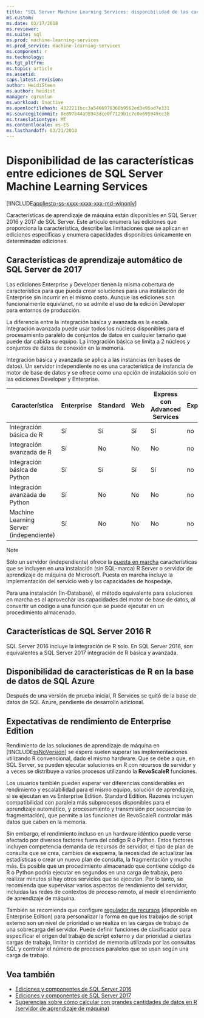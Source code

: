 ```yaml
---
title: "SQL Server Machine Learning Services: disponibilidad de las características entre ediciones | Documentos de Microsoft"
ms.custom: 
ms.date: 03/17/2018
ms.reviewer: 
ms.suite: sql
ms.prod: machine-learning-services
ms.prod_service: machine-learning-services
ms.component: r
ms.technology: 
ms.tgt_pltfrm: 
ms.topic: article
ms.assetid: 
caps.latest.revision: 
author: HeidiSteen
ms.author: heidist
manager: cgronlun
ms.workload: Inactive
ms.openlocfilehash: 4322211bcc3a5466976368b9562ed3e95ad7e331
ms.sourcegitcommit: 8e897b44a98943dce0f7129b1c7c0e695949cc3b
ms.translationtype: MT
ms.contentlocale: es-ES
ms.lasthandoff: 03/21/2018
---
```

# <a name="feature-availability-across-editions-of-sql-server-machine-learning-services"></a>Disponibilidad de las características entre ediciones de SQL Server Machine Learning Services
[!INCLUDE[appliesto-ss-xxxx-xxxx-xxx-md-winonly](../../includes/appliesto-ss-xxxx-xxxx-xxx-md-winonly.md)]
 
 Características de aprendizaje de máquina están disponibles en SQL Server 2016 y 2017 de SQL Server. Este artículo enumera las ediciones que proporciona la característica, describe las limitaciones que se aplican en ediciones específicas y enumera capacidades disponibles únicamente en determinadas ediciones.


## <a name="sql-server-2017-machine-learning-features"></a>Características de aprendizaje automático de SQL Server de 2017

Las ediciones Enterprise y Developer tienen la misma cobertura de característica para que pueda crear soluciones para una instalación de Enterprise sin incurrir en el mismo costo. Aunque las ediciones son funcionalmente equivlanet, no se admite el uso de la edición Developer para entornos de producción.

La diferencia entre la integración básica y avanzada es la escala. Integración avanzada puede usar todos los núcleos disponibles para el procesamiento paralelo de conjuntos de datos en cualquier tamaño que puede dar cabida su equipo. La integración básica se limita a 2 núcleos y conjuntos de datos de conexión en la memoria. 

Integración básica y avanzada se aplica a las instancias (en bases de datos). Un servidor independiente no es una característica de instancia de motor de base de datos y se ofrece como una opción de instalación solo en las ediciones Developer y Enterprise.

|Característica|Enterprise|Standard|Web|Express con Advanced Services|Express 
|-------------|----------------|--------------|---------|------------------------------------|------------------------|  
|Integración básica de R|Sí|Sí|Sí|Sí|no|   
|Integración avanzada de R|Sí|No|No|No|no| 
|Integración básica de Python|Sí|Sí|Sí|Sí|no|
|Integración avanzada de Python|Sí|No|No|No|no| 
|Machine Learning Server (independiente)|Sí|No|No|No|no|   

 > [!NOTE]
 > Sólo un servidor (independiente) ofrece la [puesta en marcha](https://docs.microsoft.com/machine-learning-server/what-is-operationalization) características que se incluyen en una instalación (sin SQL-marca) R Server o servidor de aprendizaje de máquina de Microsoft. Puesta en marcha incluye la implementación del servicio web y las capacidades de hospedaje.
>
> Para una instalación (In-Database), el método equivalente para soluciones en marcha es al aprovechar las capacidades del motor de base de datos, al convertir un código a una función que se puede ejecutar en un procedimiento almacenado.


## <a name="sql-server-2016-r-features"></a>Características de SQL Server 2016 R

SQL Server 2016 incluye la integración de R solo. En SQL Server 2016, son equivalentes a SQL Server 2017 integración de R básica y avanzada.

## <a name="r-feature-availability-in-azure-sql-database"></a>Disponibilidad de características de R en la base de datos de SQL Azure
  
Después de una versión de prueba inicial, R Services se quitó de la base de datos de SQL Azure, pendiente de desarrollo adicional. 

## <a name="performance-expectations-for-enterprise-edition"></a>Expectativas de rendimiento de Enterprise Edition

Rendimiento de las soluciones de aprendizaje de máquina en [!INCLUDE[ssNoVersion](../../includes/ssnoversion-md.md)] se espera suelen superar las implementaciones utilizando R convencional, dado el mismo hardware. Que se debe a que, en SQL Server, se pueden ejecutar soluciones en R con recursos de servidor y a veces se distribuye a varios procesos utilizando la **RevoScaleR** funciones. 

Los usuarios también pueden esperar ver diferencias considerables en rendimiento y escalabilidad para el mismo equipo, solución de aprendizaje, si se ejecutan en vs Enterprise Edition. Standard Edition. Razones incluyen compatibilidad con paralela más subprocesos disponibles para el aprendizaje automático, y procesamiento y transmisión por secuencias (o fragmentación), que permite a las funciones de RevoScaleR controlar más datos que caben en la memoria. 

Sin embargo, el rendimiento incluso en un hardware idéntico puede verse afectado por diversos factores fuera del código R o Python. Estos factores incluyen competencia demanda de recursos de servidor, el tipo de plan de consulta que se crea, cambios de esquema, la necesidad de actualizar las estadísticas o crear un nuevo plan de consulta, la fragmentación y mucho más. Es posible que un procedimiento almacenado que contiene código de R o Python podría ejecutar en segundos en una carga de trabajo, pero realizar minutos si hay otros servicios que se ejecutan.  Por lo tanto, se recomienda que supervisar varios aspectos de rendimiento del servidor, incluidas las redes de contextos de proceso remoto, al medir el rendimiento de aprendizaje de máquina.

También se recomienda que configure [regulador de recursos](../../relational-databases/resource-governor/resource-governor.md) (disponible en Enterprise Edition) para personalizar la forma en que los trabajos de script externo son un nivel de prioridad o se realiza en las cargas de trabajo de una sobrecarga del servidor. Puede definir funciones de clasificador para especificar el origen del trabajo de script externo y dar prioridad a ciertas cargas de trabajo, limitar la cantidad de memoria utilizada por las consultas SQL y controlar el número de procesos paralelos que se usan según una carga de trabajo.

## <a name="see-also"></a>Vea también

+ [Ediciones y componentes de SQL Server 2016](../../sql-server/editions-and-components-of-sql-server-2016.md)
+ [Ediciones y componentes de SQL Server 2017](../../sql-server/editions-and-components-of-sql-server-2017.md)
+ [Sugerencias sobre cómo calcular con grandes cantidades de datos en R (servidor de aprendizaje de máquina)](https://docs.microsoft.com/machine-learning-server/r/tutorial-large-data-tips)
